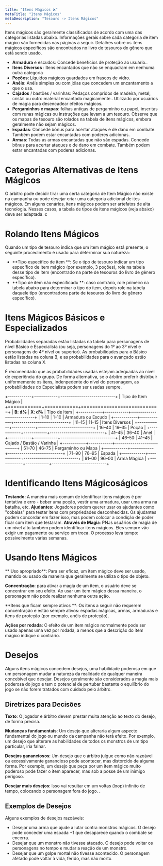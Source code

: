 ```yaml
---
title: "Itens Mágicos ❌"
metaTitle: "Itens Mágicos"
metaDescription: "Tesouro -> Itens Mágicos"
---
```


Itens mágicos são geralmente classificados de acordo com uma das categorias listadas abaixo. Informações gerais sobre cada categoria de item mágico são fornecidas nas páginas a seguir. Detalhes sobre os itens mágicos específicos são encontrados no livro de tesouros do gênero que está sendo usado.

* **Armadura** e escudos: Concede benefícios de proteção ao usuário..
* **Itens Diversos** : Itens encantados que não se enquadram em nenhuma outra categoria
* **Poções**: Líquidos mágicos guardados em frascos de vidro.
* **Anéis**: Anéis simples ou com jóias que concedem um encantamento a que o usa.
* **Cajados** / bastões / varinhas: Pedaços compridos de madeira, metal, cristal ou outro material encantado magicamente.. Utilizado por usuários de magia para desencadear efeitos mágicos.
* **Pergaminhos e mapas**: folhas antigas de pergaminho ou papel, inscritas com runas mágicas ou instruções que levam a um tesouro. Observe que os mapas de tesouro são rolados na tabela de itens mágicos, embora geralmente não sejam mágicos.
* **Espadas**: Concede bônus para acertar ataques e de dano em combate. Também podem estar encantadas com poderes adicionas.
* **Armas**: Todas as armas encantadas que não são espadas. Concede bônus para acertar ataques e de dano em combate. Também podem estar encantadas com poderes adicionas.

# Categorias Alternativas de Itens Mágicos
O árbitro pode decidir tirar uma certa categoria de Item Mágico não existe na campanha ou pode desejar criar uma categoria adicional de ites mágicos. Em alguns cenários, itens mágicos podem ser artefatos de alta tecnologia. Nesses casos, a tabela de tipos de itens mágicos (veja abaixo) deve ser adaptada. c

# Rolando Itens Mágicos
Quando um tipo de tesouro indica que um item mágico está presente, o seguinte procedimento é usado para determinar sua natureza:

* **Tipo específico de item **: Se o tipo de tesouro indicar um tipo específico de item mágico (por exemplo, 3 poções), role na tabela desse tipo de item (encontrado na parte de tesouros do livro de gênero específico).
* **Tipo de item não especificado **: caso contrário, role primeiro na tabela abaixo para determinar o tipo do item, depois role na tabela daquele tipo (encontradona parte de tesouros do livro de gênero específico).

# Itens Mágicos Básicos e Especializados
Probabilidades separadas estão listadas na tabela para personagens de nível Básico e Especialista (ou seja, personagens do 1º ao 3º nível e personagens do 4º nível ou superior). As probabilidades para o Básico estão listadas na coluna B, e as probabilidades para o avançado estão listadas na coluna X.

É recomendado que as probabilidades usadas estejam adequadas ao nível de experiência do grupo. De forma alternativa, se o árbitro preferir distribuir uniformemente os itens,  indenpedente do nível do personagem, as probabilidades do Especialista podem ser usadas sempre.

+------------+------------+----------------------------+
| Tipo de Item Mágico                                  |
+============+============+============================+
| **B: d%**  | **X: d%**  | Tipo de Item               |
+------------+------------+----------------------------+
| 1–10       | 1–10       | Armadura ou Escudo         |
+------------+------------+----------------------------+
| 11–15      | 11–15      | Itens Diversos             |
+------------+------------+----------------------------+
| 16–40      | 16–35      | Poção                      |
+------------+------------+----------------------------+
| 41–45      | 36–40      | Anel                       |
+------------+------------+----------------------------+
| 46–50      | 41–45      | Cajado / Bastão / Varinha  |
+------------+------------+----------------------------+
| 51–70      | 46–75      | Pergaminho ou Mapa         |
+------------+------------+----------------------------+
| 71–90      | 76–95      | Espada                     |
+------------+------------+----------------------------+
| 91–00      | 96–00      | Arma Mágica                |
+------------+------------+----------------------------+

# Identificando Itens Mágicoságicos
**Testando**: A maneira mais comum de identificar itens mágicos é por tentativa e erro - beber uma poção, vestir uma armadura, usar uma arma na batalha, etc.
**Ajudantes**: Jogadores podem querer usar os ajudantes como "cobaias" para testar itens com propriedades desconhecidas. Os ajudantes podem concordar em fazer isso, mas podem colocar a condição de poder ficar com item que testaram. 
**Através de Magia**: PNJs usuários de magia de um nível alto também podem identificar itens mágicos. Eles sempre vão exigir um pagamento ou serviço em troca. O processo leva tempo: possivelmente várias semanas.

# Usando Itens Mágicos
** Uso apropriado**: Para ser eficaz, um item mágico deve ser usado, mantido ou usado da maneira que geralmente se utiliza o tipo de objeto.

**<x1 /> Concentração**: para ativar a magia de um item, o usuário deve se concentrar em seu efeito. Ao usar um item mágico dessa maneira, o personagem não pode realizar nenhuma outra ação.

**Itens que ficam sempre ativos **: Os itens a seguir não requerem concentração e estão sempre ativos: espadas mágicas, armas, armaduras e itens de proteção (por exemplo, anéis de proteção).

**Ações por rodada**: O efeito de um item mágico normalmente pode ser usado apenas uma vez por rodada, a menos que a descrição do item mágico indique o contrário.

# Desejos
Alguns itens mágicos concedem desejos, uma habilidade poderosa em que um personagem mudar a natureza da realidade de qualquer maneira concebível que desejar. Desejos geralmente são considerados a magia mais poderosa do jogo e tem o potencial de pertubar bastante o equilíbrio do jogo se não forem tratados com cuidado pelo árbitro.

## Diretrizes para Decisões 

**Texto**: O jogador e árbitro devem prestar muita atenção ao texto do desejo, de forma precisa.

**Mudanças fundamentais**: Um desejo que alteraria algum aspecto fundamental do jogo ou mundo da campanha não terá efeito. Por exemplo, um desejo que alterare as habilidades de todos os monstros de um tipo particular, iria falhar.

**Desejos gananciosos**: Um desejo que o árbitro julgue como não razoável ou excessivamente ganancioso pode acontecer, mas distorcido de alguma forma. Por exemplo, um desejo que peça por um item mágico muito poderoso pode fazer o item aparecer, mas sob a posse de um inimigo perigoso.

**Desejar mais desejos**: Isso vai resultar em um voltas (loop) infinito de tempo, colocando o personagem fora do jogo. .

## Exemplos de Desejos
Alguns exemplos de desejos razoáveis:

* Desejar uma arma que ajude a lutar contra monstros mágicos. O desejo pode conceder uma espada +1 que desaparece quando o combate se encerra.
* Desejar que um monstro não tivesse atacado. O desejo pode voltar os personagens no tempo e mudar a reação de um monstro. 
* Desejar que um golpe mortal não tivesse acontecido. O personagem afetado pode voltar à vida, ferido, mas não morto.
